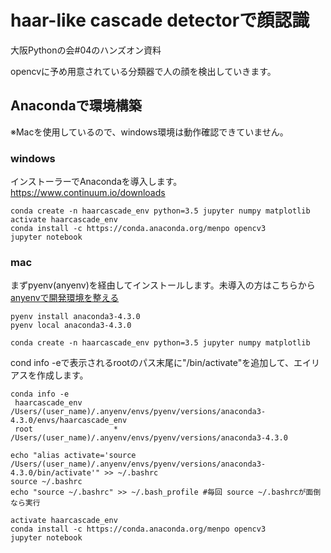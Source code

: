 # haar-like cascade detectorで顔認識

大阪Pythonの会#04のハンズオン資料

opencvに予め用意されている分類器で人の顔を検出していきます。

## Anacondaで環境構築

※Macを使用しているので、windows環境は動作確認できていません。

### windows

インストーラーでAnacondaを導入します。https://www.continuum.io/downloads

```
conda create -n haarcascade_env python=3.5 jupyter numpy matplotlib
activate haarcascade_env
conda install -c https://conda.anaconda.org/menpo opencv3
jupyter notebook
```

### mac

まずpyenv(anyenv)を経由してインストールします。未導入の方はこちらから[anyenvで開発環境を整える](http://qiita.com/luckypool/items/f1e756e9d3e9786ad9ea)

```
pyenv install anaconda3-4.3.0
pyenv local anaconda3-4.3.0

conda create -n haarcascade_env python=3.5 jupyter numpy matplotlib
```

cond info -eで表示されるrootのパス末尾に"/bin/activate"を追加して、エイリアスを作成します。

```
conda info -e
 haarcascade_env          /Users/(user_name)/.anyenv/envs/pyenv/versions/anaconda3-4.3.0/envs/haarcascade_env
 root                  *  /Users/(user_name)/.anyenv/envs/pyenv/versions/anaconda3-4.3.0

echo "alias activate='source /Users/(user_name)/.anyenv/envs/pyenv/versions/anaconda3-4.3.0/bin/activate'" >> ~/.bashrc
source ~/.bashrc
echo "source ~/.bashrc" >> ~/.bash_profile #毎回 source ~/.bashrcが面倒なら実行
```

```
activate haarcascade_env
conda install -c https://conda.anaconda.org/menpo opencv3
jupyter notebook
```
